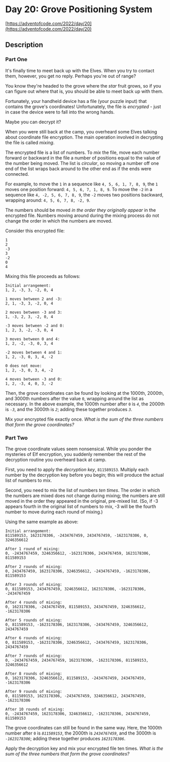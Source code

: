 # Day 20: Grove Positioning System

[https://adventofcode.com/2022/day/20](https://adventofcode.com/2022/day/20)

## Description

### Part One

It's finally time to meet back up with the Elves. When you try to contact them, however, you get no reply. Perhaps you're out of range?

You know they're headed to the grove where the _star_ fruit grows, so if you can figure out where that is, you should be able to meet back up with them.

Fortunately, your handheld device has a file (your puzzle input) that contains the grove's coordinates! Unfortunately, the file is _encrypted_ - just in case the device were to fall into the wrong hands.

Maybe you can <span title="You once again make a mental note to remind the Elves later not to invent their own cryptographic functions.">decrypt</span> it?

When you were still back at the camp, you overheard some Elves talking about coordinate file encryption. The main operation involved in decrypting the file is called _mixing_.

The encrypted file is a list of numbers. To _mix_ the file, move each number forward or backward in the file a number of positions equal to the value of the number being moved. The list is _circular_, so moving a number off one end of the list wraps back around to the other end as if the ends were connected.

For example, to move the `1` in a sequence like `4, 5, 6, 1, 7, 8, 9`, the `1` moves one position forward: `4, 5, 6, 7, 1, 8, 9`. To move the `-2` in a sequence like `4, -2, 5, 6, 7, 8, 9`, the `-2` moves two positions backward, wrapping around: `4, 5, 6, 7, 8, -2, 9`.

The numbers should be moved _in the order they originally appear_ in the encrypted file. Numbers moving around during the mixing process do not change the order in which the numbers are moved.

Consider this encrypted file:

    1
    2
    -3
    3
    -2
    0
    4


Mixing this file proceeds as follows:

    Initial arrangement:
    1, 2, -3, 3, -2, 0, 4

    1 moves between 2 and -3:
    2, 1, -3, 3, -2, 0, 4

    2 moves between -3 and 3:
    1, -3, 2, 3, -2, 0, 4

    -3 moves between -2 and 0:
    1, 2, 3, -2, -3, 0, 4

    3 moves between 0 and 4:
    1, 2, -2, -3, 0, 3, 4

    -2 moves between 4 and 1:
    1, 2, -3, 0, 3, 4, -2

    0 does not move:
    1, 2, -3, 0, 3, 4, -2

    4 moves between -3 and 0:
    1, 2, -3, 4, 0, 3, -2


Then, the grove coordinates can be found by looking at the 1000th, 2000th, and 3000th numbers after the value `0`, wrapping around the list as necessary. In the above example, the 1000th number after `0` is _`4`_, the 2000th is _`-3`_, and the 3000th is _`2`_; adding these together produces _`3`_.

Mix your encrypted file exactly once. _What is the sum of the three numbers that form the grove coordinates?_

### Part Two

The grove coordinate values seem nonsensical. While you ponder the mysteries of Elf encryption, you suddenly remember the rest of the decryption routine you overheard back at camp.

First, you need to apply the _decryption key_, `811589153`. Multiply each number by the decryption key before you begin; this will produce the actual list of numbers to mix.

Second, you need to mix the list of numbers _ten times_. The order in which the numbers are mixed does not change during mixing; the numbers are still moved in the order they appeared in the original, pre-mixed list. (So, if -3 appears fourth in the original list of numbers to mix, -3 will be the fourth number to move during each round of mixing.)

Using the same example as above:

    Initial arrangement:
    811589153, 1623178306, -2434767459, 2434767459, -1623178306, 0, 3246356612

    After 1 round of mixing:
    0, -2434767459, 3246356612, -1623178306, 2434767459, 1623178306, 811589153

    After 2 rounds of mixing:
    0, 2434767459, 1623178306, 3246356612, -2434767459, -1623178306, 811589153

    After 3 rounds of mixing:
    0, 811589153, 2434767459, 3246356612, 1623178306, -1623178306, -2434767459

    After 4 rounds of mixing:
    0, 1623178306, -2434767459, 811589153, 2434767459, 3246356612, -1623178306

    After 5 rounds of mixing:
    0, 811589153, -1623178306, 1623178306, -2434767459, 3246356612, 2434767459

    After 6 rounds of mixing:
    0, 811589153, -1623178306, 3246356612, -2434767459, 1623178306, 2434767459

    After 7 rounds of mixing:
    0, -2434767459, 2434767459, 1623178306, -1623178306, 811589153, 3246356612

    After 8 rounds of mixing:
    0, 1623178306, 3246356612, 811589153, -2434767459, 2434767459, -1623178306

    After 9 rounds of mixing:
    0, 811589153, 1623178306, -2434767459, 3246356612, 2434767459, -1623178306

    After 10 rounds of mixing:
    0, -2434767459, 1623178306, 3246356612, -1623178306, 2434767459, 811589153


The grove coordinates can still be found in the same way. Here, the 1000th number after `0` is _`811589153`_, the 2000th is _`2434767459`_, and the 3000th is _`-1623178306`_; adding these together produces _`1623178306`_.

Apply the decryption key and mix your encrypted file ten times. _What is the sum of the three numbers that form the grove coordinates?_
